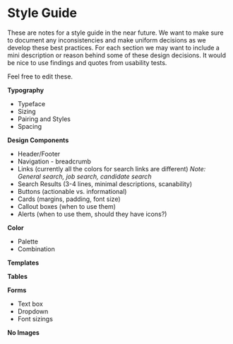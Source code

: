 # Style Guide

These are notes for a style guide in the near future.
We want to make sure to document any inconsistencies and make uniform decisions as we develop these best practices.
For each section we may want to include a mini description or reason behind some of these design decisions. 
It would be nice to use findings and quotes from usability tests.

Feel free to edit these.

**Typography**
  - Typeface
  - Sizing
  - Pairing and Styles
  - Spacing

**Design Components**
  - Header/Footer
  - Navigation - breadcrumb
  - Links (currently all the colors for search links are different) 
    _Note: General search, job search, candidate search_
  - Search Results (3-4 lines, minimal descriptions, scanability)
  - Buttons (actionable vs. informational)
  - Cards (margins, padding, font size)
  - Callout boxes (when to use them)
  - Alerts (when to use them, should they have icons?)

**Color**
  - Palette
  - Combination

**Templates**

**Tables**

**Forms**
  - Text box
  - Dropdown
  - Font sizings

**No Images**

